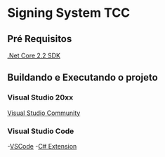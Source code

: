 # Signing System TCC

## Pré Requisitos
[.Net Core 2.2 SDK](https://dotnet.microsoft.com/download/dotnet-core/2.2)

## Buildando e Executando o projeto

### Visual Studio 20xx
[Visual Studio Community](https://visualstudio.microsoft.com/thank-you-downloading-visual-studio/?sku=Community&rel=16)

### Visual Studio Code
-[VSCode](https://code.visualstudio.com/Download)
-[C# Extension](https://marketplace.visualstudio.com/items?itemName=ms-vscode.csharp)


